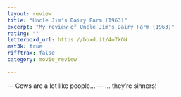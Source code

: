 ```yaml
---
layout: review
title: "Uncle Jim's Dairy Farm (1963)"
excerpt: "My review of Uncle Jim's Dairy Farm (1963)"
rating: ""
letterboxd_url: https://boxd.it/4oTXGN
mst3k: true
rifftrax: false
category: movie_review

---
```


— Cows are a lot like people…
— … they’re sinners!